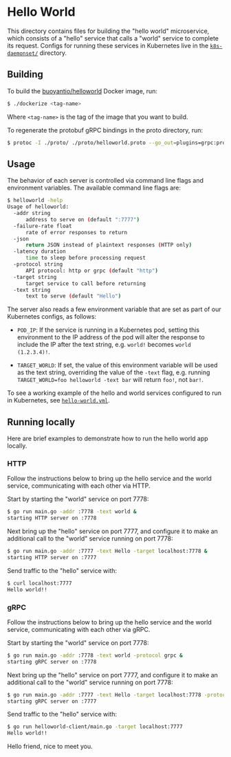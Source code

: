 # Hello World

This directory contains files for building the "hello world" microservice,
which consists of a "hello" service that calls a "world" service to complete
its request. Configs for running these services in Kubernetes live in the
[`k8s-daemonset/`](../../k8s-daemonset/) directory.

## Building

To build the [buoyantio/helloworld](https://hub.docker.com/r/buoyantio/helloworld/)
Docker image, run:

```bash
$ ./dockerize <tag-name>
```

Where `<tag-name>` is the tag of the image that you want to build.

To regenerate the protobuf gRPC bindings in the proto directory, run:

```bash
$ protoc -I ./proto/ ./proto/helloworld.proto --go_out=plugins=grpc:proto
```

## Usage

The behavior of each server is controlled via command line flags and environment
variables. The available command line flags are:

```bash
$ helloworld -help
Usage of helloworld:
  -addr string
      address to serve on (default ":7777")
  -failure-rate float
      rate of error responses to return
  -json
      return JSON instead of plaintext responses (HTTP only)
  -latency duration
      time to sleep before processing request
  -protocol string
      API protocol: http or grpc (default "http")
  -target string
      target service to call before returning
  -text string
      text to serve (default "Hello")
```

The server also reads a few environment variable that are set as part of our
Kubernetes configs, as follows:

* `POD_IP`: If the service is running in a Kubernetes pod, setting this
  environment to the IP address of the pod will alter the response to include
  the IP after the text string, e.g. `world!` becomes `world (1.2.3.4)!`.

* `TARGET_WORLD`: If set, the value of this environment variable will be used
  as the text string, overriding the value of the `-text` flag, e.g. running
  `TARGET_WORLD=foo helloworld -text bar` will return `foo!`, not `bar!`.

To see a working example of the hello and world services configured to run in
Kubernetes, see [`hello-world.yml`](../../k8s-daemonset/k8s/hello-world.yml).

## Running locally

Here are brief examples to demonstrate how to run the hello world app locally.

### HTTP

Follow the instructions below to bring up the hello service and the world
service, communicating with each other via HTTP.

Start by starting the "world" service on port 7778:

```bash
$ go run main.go -addr :7778 -text world &
starting HTTP server on :7778
```

Next bring up the "hello" service on port 7777, and configure it to make an
additional call to the "world" service running on port 7778:

```bash
$ go run main.go -addr :7777 -text Hello -target localhost:7778 &
starting HTTP server on :7777
```

Send traffic to the "hello" service with:

```bash
$ curl localhost:7777
Hello world!!
```

### gRPC

Follow the instructions below to bring up the hello service and the world
service, communicating with each other via gRPC.

Start by starting the "world" service on port 7778:

```bash
$ go run main.go -addr :7778 -text world -protocol grpc &
starting gRPC server on :7778
```

Next bring up the "hello" service on port 7777, and configure it to make an
additional call to the "world" service running on port 7778:

```bash
$ go run main.go -addr :7777 -text Hello -target localhost:7778 -protocol grpc &
starting gRPC server on :7777
```

Send traffic to the "hello" service with:

```bash
$ go run helloworld-client/main.go -target localhost:7777
Hello world!!
```

Hello friend, nice to meet you.
